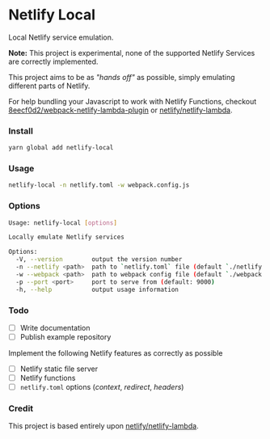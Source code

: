 # Netlify Local
Local Netlify service emulation.

**Note:** This project is experimental, none of the supported Netlify Services are correctly implemented.

This project aims to be as _"hands off"_ as possible, simply emulating different parts of Netlify.

For help bundling your Javascript to work with Netlify Functions, checkout [8eecf0d2/webpack-netlify-lambda-plugin](https://github.com/8eecf0d2/webpack-netlify-lambda-plugin) or [netlify/netlify-lambda](https://github.com/netlify/netlify-lambda).

### Install
```bash
yarn global add netlify-local
```

### Usage
```bash
netlify-local -n netlify.toml -w webpack.config.js
```

### Options
```bash
Usage: netlify-local [options]

Locally emulate Netlify services

Options:
  -V, --version        output the version number
  -n --netlify <path>  path to `netlify.toml` file (default `./netlify.toml`)
  -w --webpack <path>  path to webpack config file (default `./webpack.config.js`)
  -p --port <port>     port to serve from (default: 9000)
  -h, --help           output usage information
```

### Todo

- [ ] Write documentation
- [ ] Publish example repository

Implement the following Netlify features as correctly as possible

- [ ] Netlify static file server
- [ ] Netlify functions
- [ ] `netlify.toml` options (_context_, _redirect_, _headers_)

### Credit

This project is based entirely upon [netlify/netlify-lambda](https://github.com/netlify/netlify-lambda).
